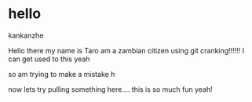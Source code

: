 # hello
kankanzhe

Hello there my name is Taro 
am a zambian citizen
using git cranking!!!!!! I can get used to this yeah 

so am trying to make a mistake h

now lets try pulling something here.... this is so much fun yeah!
